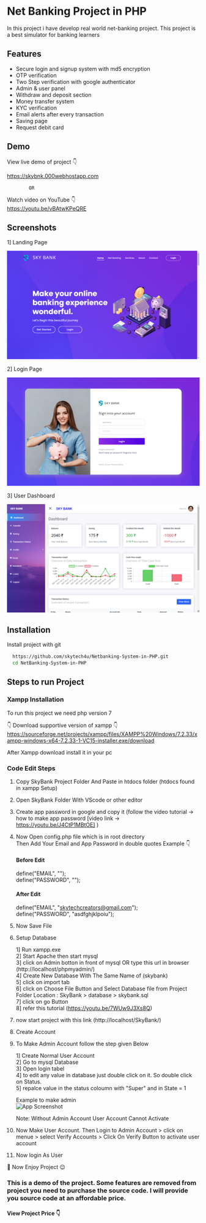 
# Net Banking Project in PHP

In this project i have develop real world net-banking project. This project is a best simulator for banking learners

## Features

- Secure login and signup system with md5 encryption
- OTP verification 
- Two Step verification with google authenticator
- Admin & user panel
- Withdraw and deposit section
- Money transfer system
- KYC verification
- Email alerts after every transaction
- Saving page
- Request debit card 

## Demo

View live demo of project 👇

https://skybnk.000webhostapp.com  
            
            OR 
Watch video on YouTube 👇   
https://youtu.be/vBAtwKPeQRE
## Screenshots
1] Landing Page

![App Screenshot](https://raw.githubusercontent.com/DigambarBC/image-hosting/main/landing%20page.png)

2] Login Page

![App Screenshot](https://raw.githubusercontent.com/DigambarBC/image-hosting/main/login_dash.png)

3] User Dashboard

![App Screenshot](https://raw.githubusercontent.com/DigambarBC/image-hosting/main/php_bank_userdash.png)

## Installation

Install project with git

```bash
  https://github.com/skytech4u/Netbanking-System-in-PHP.git
  cd NetBanking-System-in-PHP
```
## Steps to run Project 

### Xampp Installation
To run this project we need php version 7  

👇 Download supportive version of xampp 👇  
https://sourceforge.net/projects/xampp/files/XAMPP%20Windows/7.2.33/xampp-windows-x64-7.2.33-1-VC15-installer.exe/download

After Xampp download install it in your pc

### Code Edit Steps  
1. Copy SkyBank Project Folder And Paste in htdocs folder (htdocs found in xampp Setup)  
2. Open SkyBank Folder With VScode or other editor   
3. Create app password in google and copy it (follow the video tutorial -> how to make app password [video link -> https://youtu.be/J4CtP1MBtOE] )  
4. Now Open config.php file which is in root directory     
    Then Add Your Email and App Password in double quotes
    Example 👇
    #### Before Edit
    define("EMAIL", "");  
    define("PASSWORD", "");

    #### After Edit
    define("EMAIL", "skytechcreators@gmail.com");  
    define("PASSWORD", "asdfghjklpoiu");
   
   

5. Now Save File

 
6. Setup Database  

    1] Run xampp.exe  
    2] Start Apache then start mysql  
    3] click on Admin botton in front of mysql OR  type this url in browser (http://localhost/phpmyadmin/)  
    4] Create New Database With The Same Name of (skybank)  
    5] click on import tab  
    6] click on Choose File Button and Select Database file from Project Folder Location : SkyBank > database > skybank.sql  
    7] click on go Button  
    8] refer this tutorial (https://youtu.be/7WUw9J3Xs8Q)  


7. now start project with this link (http://localhost/SkyBank/)  
8. Create Account  
9. To Make Admin Account follow the step given Below  

    1] Create Normal User Account  
    2] Go to mysql Database   
    3] Open login tabel  
    4] to edit any value in database just double click on it. So double click on Status.  
    5] repalce value in the status coloumn with "Super" and in State = 1   

    Example to make admin  
    ![App Screenshot](https://raw.githubusercontent.com/digambar2002/image-hosting/main/dsfile.jpg)

    Note: Without Admin Account User Account Cannot Activate  

10. Now Make User Account. Then Login to Admin Account > click on menue > select Verify Accounts > Click On Verify Button to activate user account
11. Now login As User    

🎉 Now Enjoy Project 😉  

### This is a demo of the project. Some features are removed from project you need to purchase the source code. I will provide you source code at an affordable price. 
#### View Project Price 👇

